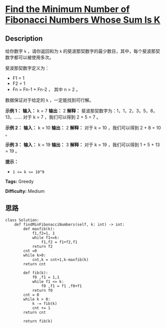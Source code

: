 # [Find the Minimum Number of Fibonacci Numbers Whose Sum Is K][title]

## Description

给你数字 `k` ，请你返回和为 `k` 的斐波那契数字的最少数目，其中，每个斐波那契数字都可以被使用多次。

斐波那契数字定义为：

  * F1 = 1
  * F2 = 1
  * Fn = Fn-1 \+ Fn-2 ， 其中 n > 2 。

数据保证对于给定的 `k` ，一定能找到可行解。



**示例 1：**
            **输入：** k = 7    **输出：** 2     **解释：** 斐波那契数字为：1，1，2，3，5，8，13，……    对于 k = 7 ，我们可以得到 2 + 5 = 7 。

**示例 2：**
            **输入：** k = 10    **输出：** 2     **解释：** 对于 k = 10 ，我们可以得到 2 + 8 = 10 。    

**示例 3：**
            **输入：** k = 19    **输出：** 3     **解释：** 对于 k = 19 ，我们可以得到 1 + 5 + 13 = 19 。    



**提示：**

  * `1 <= k <= 10^9`


**Tags:** Greedy

**Difficulty:** Medium

## 思路

``` python3
class Solution:
    def findMinFibonacciNumbers(self, k: int) -> int:
        def maxfib(k):
            f1,f2=1, 1
            while f1<=k:
                f1,f2 = f1+f2,f1
            return f2
        cnt =0    
        while k>0:
            cnt,k = cnt+1,k-maxfib(k)     
        return cnt

        def fib(k):
            f0 ,f1 = 1,1
            while f1 <= k:
                f0 ,f1 = f1 ,f0+f1
            return f0
        cnt = 0
        while k > 0:
            k -= fib(k)
            cnt += 1
        return cnt

        return fib(k)
```

[title]: https://leetcode-cn.com/problems/find-the-minimum-number-of-fibonacci-numbers-whose-sum-is-k
